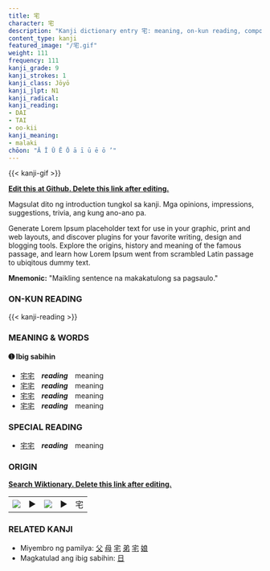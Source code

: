 ```yaml
---
title: 宅
character: 宅
description: "Kanji dictionary entry 宅: meaning, on-kun reading, compounds, origin, related kanji"
content_type: kanji
featured_image: "/宅.gif"
weight: 111
frequency: 111
kanji_grade: 9
kanji_strokes: 1
kanji_class: Jōyō
kanji_jlpt: N1
kanji_radical: 
kanji_reading: 
- DAI
- TAI
- oo-kii
kanji_meaning:
- malaki
chōon: "Ā Ī Ū Ē Ō ā ī ū ē ō ’"
---
```

[//]: # (Don't edit the line below. Kanji animated GIF code is automatically generated.)
{{< kanji-gif >}}

[//]: # (Edit below this line.)

**[Edit this at Github. Delete this link after editing.](https://github.com/tim0g/tim/tree/main/content/kanji/宅/index.md)**

Magsulat dito ng introduction tungkol sa kanji. Mga opinions, impressions, suggestions, trivia, ang kung ano-ano pa.

Generate Lorem Ipsum placeholder text for use in your graphic, print and web layouts, and discover plugins for your favorite writing, design and blogging tools. Explore the origins, history and meaning of the famous passage, and learn how Lorem Ipsum went from scrambled Latin passage to ubiqitous dummy text.
 
**Mnemonic:** "Maikling sentence na makakatulong sa pagsaulo."

### ON-KUN READING

[//]: # (Don't edit the line below. ON-KUN READING code is automatically generated.)
{{< kanji-reading >}}

### MEANING & WORDS

#### ➊ **Ibig sabihin**
  - [宅](../宅)[宅](../宅)　***reading***　meaning
  - [宅](../宅)[宅](../宅)　***reading***　meaning
  - [宅](../宅)[宅](../宅)　***reading***　meaning
  - [宅](../宅)[宅](../宅)　***reading***　meaning

### SPECIAL READING
  - [宅](../宅)[宅](../宅)　***reading***　meaning

### ORIGIN

**[Search Wiktionary. Delete this link after editing.](https://wiktionary.org/wiki/宅)**
<table class="kanji-table"><tr><td>
<img src="60px-宅-bronze.svg.png">
</td><td>▶</td><td>
<img src="60px-宅-oracle.svg.png">
</td><td>▶</td>
<td class="kanji-origin">宅</td>
</tr></table>

### RELATED KANJI
- Miyembro ng pamilya: [父](../父) [母](../母) [宅](../宅) [弟](../弟) [宅](../宅) [娘](../娘)
- Magkatulad ang ibig sabihin: [日](../日)
